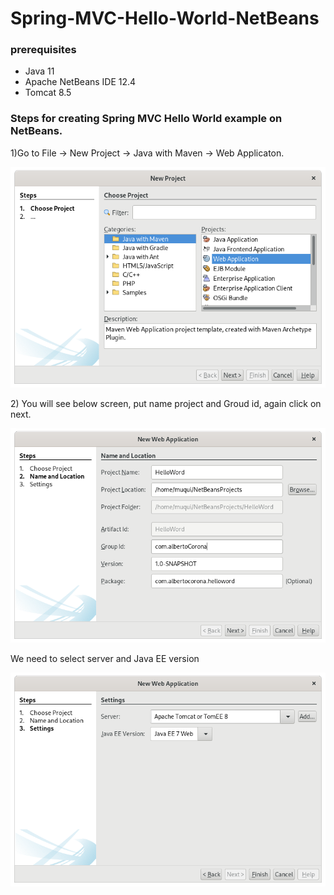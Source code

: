# Spring-MVC-Hello-World-NetBeans
<h3>prerequisites</h3>
<ul>
  <li>Java 11</li>
  <li>Apache NetBeans IDE 12.4</li>
  <li>Tomcat 8.5</li>
</ul>
<h3>Steps for creating Spring MVC Hello World example on NetBeans.</h3>
<p>1)Go to File -> New Project -> Java with Maven -> Web Applicaton. </p>

![hola_01](Pictures/hola_01.png)
<p>2) You will see below screen, put name project and Groud id, again click on next.</p>

![hola_02](Pictures/hola_02.png)
<p>We need to select server and Java EE version</p>

![hola_03](Pictures/hola_03.png)
